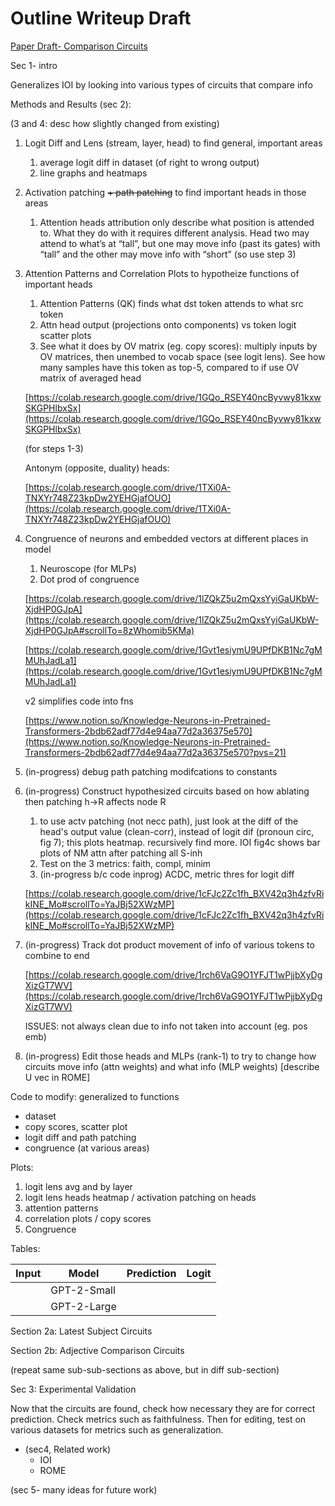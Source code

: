 # Outline Writeup Draft

[Paper Draft- Comparison Circuits](../../Paper%20Drafts%20c8403ec170204b3aa40fd28465a5635d/Paper%20Draft-%20Comparison%20Circuits%20852d577eb555460e87ae511a1750ef50.md) 

Sec 1- intro

Generalizes IOI by looking into various types of circuits that compare info

Methods and Results (sec 2): 

(3 and 4: desc how slightly changed from existing)

1. Logit Diff and Lens (stream, layer, head) to find general, important areas
    1. average logit diff in dataset (of right to wrong output)
    2. line graphs and heatmaps
2. Activation patching ~~+ path patching~~ to find important heads in those areas
    1. Attention heads attribution only describe what position is attended to. What they do with it requires different analysis. Head two may attend to what’s at “tall”, but one may move info (past its gates) with “tall” and the other may move info with “short” (so use step 3)
3. Attention Patterns and Correlation Plots to hypotheize functions of important heads
    1. Attention Patterns (QK) finds what dst token attends to what src token
    2. Attn head output (projections onto components) vs token logit scatter plots 
    3. See what it does by OV matrix (eg. copy scores): multiply inputs by OV matrices, then unembed to vocab space (see logit lens). See how many samples have this token as top-5, compared to if use OV matrix of averaged head
    
    [https://colab.research.google.com/drive/1GQo_RSEY40ncByvwy81kxwSKGPHlbxSx](https://colab.research.google.com/drive/1GQo_RSEY40ncByvwy81kxwSKGPHlbxSx)
    
    (for steps 1-3)
    
    Antonym (opposite, duality) heads:
    
    [https://colab.research.google.com/drive/1TXi0A-TNXYr748Z23kpDw2YEHGjafOUO](https://colab.research.google.com/drive/1TXi0A-TNXYr748Z23kpDw2YEHGjafOUO)
    
4. Congruence of neurons and embedded vectors at different places in model
    1. Neuroscope (for MLPs)
    2. Dot prod of congruence
    
    [https://colab.research.google.com/drive/1lZQkZ5u2mQxsYyiGaUKbW-XjdHP0GJpA](https://colab.research.google.com/drive/1lZQkZ5u2mQxsYyiGaUKbW-XjdHP0GJpA#scrollTo=8zWhomib5KMa)
    
    [https://colab.research.google.com/drive/1Gvt1esiymU9UPfDKB1Nc7gMMUhJadLa1](https://colab.research.google.com/drive/1Gvt1esiymU9UPfDKB1Nc7gMMUhJadLa1)
    
    v2 simplifies code into fns
    
    [https://www.notion.so/Knowledge-Neurons-in-Pretrained-Transformers-2bdb62adf77d4e94aa77d2a36375e570](https://www.notion.so/Knowledge-Neurons-in-Pretrained-Transformers-2bdb62adf77d4e94aa77d2a36375e570?pvs=21)
    
5. (in-progress) debug path patching modifcations to constants
6. (in-progress) Construct hypothesized circuits based on how ablating then patching h→R affects node R
    1. to use actv patching (not necc path), just look at the diff of the head's output value (clean-corr), instead of logit dif (pronoun circ, fig 7); this plots heatmap. recursively find more. IOI fig4c shows bar plots of NM attn after patching all S-inh
    2. Test on the 3 metrics: faith, compl, minim
    3. (in-progress b/c code inprog) ACDC, metric thres for logit diff
    
    [https://colab.research.google.com/drive/1cFJc2Zc1fh_BXV42q3h4zfvRikINE_Mo#scrollTo=YaJBj52XWzMP](https://colab.research.google.com/drive/1cFJc2Zc1fh_BXV42q3h4zfvRikINE_Mo#scrollTo=YaJBj52XWzMP)
    
7. (in-progress) Track dot product movement of info of various tokens to combine to end
    
    [https://colab.research.google.com/drive/1rch6VaG9O1YFJT1wPjjbXyDgXizGT7WV](https://colab.research.google.com/drive/1rch6VaG9O1YFJT1wPjjbXyDgXizGT7WV)
    
    ISSUES: not always clean due to info not taken into account (eg. pos emb)
    
8. (in-progress) Edit those heads and MLPs (rank-1) to try to change how circuits move info (attn weights) and what info (MLP weights) [describe U vec in ROME]

Code to modify: generalized to functions

- dataset
- copy scores, scatter plot
- logit diff and path patching
- congruence (at various areas)

Plots:

1. logit lens avg and by layer
2. logit lens heads heatmap / activation patching on heads
3. attention patterns
4. correlation plots / copy scores
5. Congruence

Tables:

| Input | Model | Prediction | Logit |
| --- | --- | --- | --- |
|  | GPT-2-Small |  |  |
|  | GPT-2-Large |  |  |

Section 2a: Latest Subject Circuits

Section 2b: Adjective Comparison Circuits

(repeat same sub-sub-sections as above, but in diff sub-section)

Sec 3: Experimental Validation

Now that the circuits are found, check how necessary they are for correct prediction. Check metrics such as faithfulness. Then for editing, test on various datasets for metrics such as generalization.

- (sec4, Related work)
    - IOI
    - ROME

(sec 5- many ideas for future work)